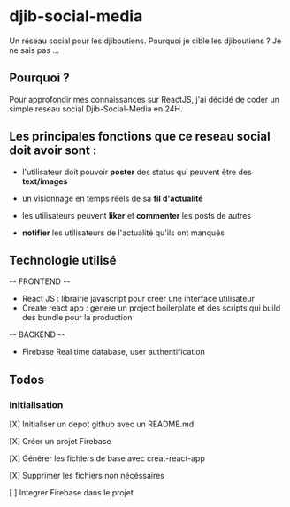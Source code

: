 # djib-social-media
Un réseau social pour les djiboutiens. Pourquoi je cible les djiboutiens ? Je ne sais pas ... 

## Pourquoi ?

Pour approfondir mes connaissances sur ReactJS, j'ai décidé de coder un simple reseau
social Djib-Social-Media en 24H. 

## Les principales fonctions que ce reseau social doit avoir sont :
  
  - l'utilisateur doit pouvoir **poster** des status qui peuvent être des 
  **text/images**
  
  - un visionnage en temps réels de sa **fil d'actualité**
  
  - les utilisateurs peuvent **liker** et **commenter** les posts de autres

  - **notifier** les utilisateurs de l'actualité qu'ils ont manqués

## Technologie utilisé 
  -- FRONTEND --
  - React JS : librairie javascript pour creer une interface utilisateur
  - Create react app : genere un project boilerplate et des scripts qui build des bundle 
    pour la production

  -- BACKEND --
  - Firebase Real time database, user authentification 

## Todos 

  ### Initialisation 

  [X] Initialiser un depot github avec un README.md

  [X] Créer un projet Firebase

  [X] Générer les fichiers de base avec creat-react-app

  [X] Supprimer les fichiers non nécéssaires 

  [ ] Integrer Firebase dans le projet 
  